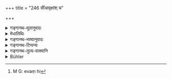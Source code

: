 +++
title = "246 सींआवृक्षांश् च"

+++

<details><summary>गङ्गानथ-मूलानुवादः</summary>

He shall plant boundary-trees,—such as the Nyagrodha, the Aśvattha, the Kiṃśuka, the Śālmalī, the Sāla and the Tāla,—as also plants with milky juice.—(246)
</details>

<details><summary>मेधातिथिः</summary>

**पादपा** वृक्षाः । **क्षीरिणो** ऽर्कोदुम्बरप्रभृतयः । एते च[^१४५] चिरस्थायित्वात् सीमादेश एव रोपयितव्या न ग्राममध्ये । सीमादेशाद् अन्यत्र क्रियमाणा न निश्चायकाः स्युः ॥ ८.२४६ ॥


[^१४५]:
     M G: evaṃ hi
</details>

<details><summary>गङ्गानथ-भाष्यानुवादः</summary>

‘*Pādapa*’ is *plant*.—‘*Plants with milky-juice*’—such as the *Arka*, the *Udumbara* and the like.

These trees are long-lived; hence they should he planted on boundaries; but never in the midst of the village. If they were planted elsewhere also, they could not he sure indicatives of boundaries.—(246)
</details>

<details><summary>गङ्गानथ-टिप्पन्यः</summary>

This verse is quoted in *Mitākṣarā* (2.151) as describing *visible*
boundaries;—in *Vivādaratnākara* (p. 202);—in *Parāśaramādhava*
(Vyavahāra, p. 270);—in *Vivādacintāmaṇi* (p. 73);—and in
*Vīramitrodaya* (Vyavahāra, 139b).
</details>

<details><summary>गङ्गानथ-तुल्य-वाक्यानि</summary>

**(verses 8.245-251)  
**

See Comparative notes for [Verse
8.245].
</details>

<details><summary>Bühler</summary>

246	Let him mark the boundaries (by) trees, (e.g.) Nyagrodhas, Asvatthas, Kimsukas, cotton-trees, Salas, Palmyra palms, and trees with milky juice,
</details>
